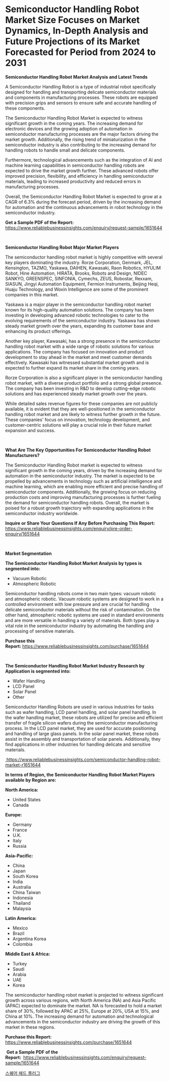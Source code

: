 <p><h1>Semiconductor Handling Robot Market Size Focuses on Market Dynamics, In-Depth Analysis and Future Projections of its Market Forecasted for Period from 2024 to 2031</h1></p><p><strong>Semiconductor Handling Robot Market Analysis and Latest Trends</strong></p>
<p><p>A Semiconductor Handling Robot is a type of industrial robot specifically designed for handling and transporting delicate semiconductor materials and components in manufacturing processes. These robots are equipped with precision grips and sensors to ensure safe and accurate handling of these components.</p><p>The Semiconductor Handling Robot Market is expected to witness significant growth in the coming years. The increasing demand for electronic devices and the growing adoption of automation in semiconductor manufacturing processes are the major factors driving the market growth. Additionally, the rising trend of miniaturization in the semiconductor industry is also contributing to the increasing demand for handling robots to handle small and delicate components.</p><p>Furthermore, technological advancements such as the integration of AI and machine learning capabilities in semiconductor handling robots are expected to drive the market growth further. These advanced robots offer improved precision, flexibility, and efficiency in handling semiconductor materials, leading to increased productivity and reduced errors in manufacturing processes.</p><p>Overall, the Semiconductor Handling Robot Market is expected to grow at a CAGR of 6.3% during the forecast period, driven by the increasing demand for automation and the continuous advancements in robot technology in the semiconductor industry.</p></p>
<p><strong>Get a Sample PDF of the Report:&nbsp;</strong> <a href="https://www.reliablebusinessinsights.com/enquiry/request-sample/1651644">https://www.reliablebusinessinsights.com/enquiry/request-sample/1651644</a></p>
<p>&nbsp;</p>
<p><strong>Semiconductor Handling Robot Major Market Players</strong></p>
<p><p>The semiconductor handling robot market is highly competitive with several key players dominating the industry. Rorze Corporation, Genmark, JEL, Kensington, TAZMO, Yaskawa, DAIHEN, Kawasaki, Raon Robotics, HYULIM Robot, Hine Automation, HIRATA, Brooks, Robots and Design, NIDEC SANKYO, GREENSPEC, SINFONIA, Cymechs, ZEUS, Robostar, Rexxam, SIASUN, Jingyi Automation Equipment, Fermion Instruments, Beijing Heqi, Huaju Technology, and Woxin Intelligence are some of the prominent companies in this market.</p><p>Yaskawa is a major player in the semiconductor handling robot market known for its high-quality automation solutions. The company has been investing in developing advanced robotic technologies to cater to the evolving requirements of the semiconductor industry. Yaskawa has shown steady market growth over the years, expanding its customer base and enhancing its product offerings.</p><p>Another key player, Kawasaki, has a strong presence in the semiconductor handling robot market with a wide range of robotic solutions for various applications. The company has focused on innovation and product development to stay ahead in the market and meet customer demands effectively. Kawasaki has witnessed substantial market growth and is expected to further expand its market share in the coming years.</p><p>Rorze Corporation is also a significant player in the semiconductor handling robot market, with a diverse product portfolio and a strong global presence. The company has been investing in R&D to develop cutting-edge robotic solutions and has experienced steady market growth over the years.</p><p>While detailed sales revenue figures for these companies are not publicly available, it is evident that they are well-positioned in the semiconductor handling robot market and are likely to witness further growth in the future. These companies' focus on innovation, technology development, and customer-centric solutions will play a crucial role in their future market expansion and success.</p></p>
<p>&nbsp;</p>
<p><strong>What Are The Key Opportunities For Semiconductor Handling Robot Manufacturers?</strong></p>
<p><p>The Semiconductor Handling Robot market is expected to witness significant growth in the coming years, driven by the increasing demand for automation in the semiconductor industry. The market is expected to be propelled by advancements in technology such as artificial intelligence and machine learning, which are enabling more efficient and precise handling of semiconductor components. Additionally, the growing focus on reducing production costs and improving manufacturing processes is further fueling the demand for semiconductor handling robots. Overall, the market is poised for a robust growth trajectory with expanding applications in the semiconductor industry worldwide.</p></p>
<p><strong>Inquire or Share Your Questions If Any Before Purchasing This Report:</strong> <a href="https://www.reliablebusinessinsights.com/enquiry/pre-order-enquiry/1651644">https://www.reliablebusinessinsights.com/enquiry/pre-order-enquiry/1651644</a></p>
<p>&nbsp;</p>
<p><strong>Market Segmentation</strong></p>
<p><strong>The Semiconductor Handling Robot Market Analysis by types is segmented into:</strong></p>
<p><ul><li>Vacuum Robotic</li><li>Atmospheric Robotic</li></ul></p>
<p><p>Semiconductor handling robots come in two main types: vacuum robotic and atmospheric robotic. Vacuum robotic systems are designed to work in a controlled environment with low pressure and are crucial for handling delicate semiconductor materials without the risk of contamination. On the other hand, atmospheric robotic systems are used in standard environments and are more versatile in handling a variety of materials. Both types play a vital role in the semiconductor industry by automating the handling and processing of sensitive materials.</p></p>
<p><strong>Purchase this Report:&nbsp;</strong><a href="https://www.reliablebusinessinsights.com/purchase/1651644">https://www.reliablebusinessinsights.com/purchase/1651644</a></p>
<p>&nbsp;</p>
<p><strong>The Semiconductor Handling Robot Market Industry Research by Application is segmented into:</strong></p>
<p><ul><li>Wafer Handling</li><li>LCD Panel</li><li>Solar Panel</li><li>Other</li></ul></p>
<p><p>Semiconductor Handling Robots are used in various industries for tasks such as wafer handling, LCD panel handling, and solar panel handling. In the wafer handling market, these robots are utilized for precise and efficient transfer of fragile silicon wafers during the semiconductor manufacturing process. In the LCD panel market, they are used for accurate positioning and handling of large glass panels. In the solar panel market, these robots assist in the assembly and transportation of solar panels. Additionally, they find applications in other industries for handling delicate and sensitive materials.</p></p>
<p><a href="https://www.reliablebusinessinsights.com/semiconductor-handling-robot-market-r1651644">&nbsp;https://www.reliablebusinessinsights.com/semiconductor-handling-robot-market-r1651644</a></p>
<p><strong>In terms of Region, the Semiconductor Handling Robot Market Players available by Region are:</strong></p>
<p>
    <p> <strong> North America: </strong>
        <ul>
            <li>United States</li>
            <li>Canada</li>
        </ul>
        </p> 
    <p> <strong> Europe: </strong>
        <ul>
            <li>Germany</li>
            <li>France</li>
            <li>U.K.</li>
            <li>Italy</li>
            <li>Russia</li>
        </ul>
        </p> 
    <p> <strong> Asia-Pacific: </strong>
        <ul>
            <li>China</li>
            <li>Japan</li>
            <li>South Korea</li>
            <li>India</li>
            <li>Australia</li>
            <li>China Taiwan</li>
            <li>Indonesia</li>
            <li>Thailand</li>
            <li>Malaysia</li>
        </ul>
        </p> 
    <p> <strong> Latin America: </strong>
        <ul>
            <li>Mexico</li>
            <li>Brazil</li>
            <li>Argentina Korea</li>
            <li>Colombia</li>
        </ul>
        </p> 
    <p> <strong> Middle East & Africa: </strong>
        <ul>
            <li>Turkey</li>
            <li>Saudi</li>
            <li>Arabia</li>
            <li>UAE</li>
            <li>Korea</li>
        </ul>
    </p>
    </p>
<p><p>The semiconductor handling robot market is projected to witness significant growth across various regions, with North America (NA) and Asia Pacific (APAC) expected to dominate the market. NA is forecasted to hold a market share of 30%, followed by APAC at 25%, Europe at 20%, USA at 15%, and China at 10%. The increasing demand for automation and technological advancements in the semiconductor industry are driving the growth of this market in these regions.</p></p>
<p><strong>Purchase this Report: </strong><a href="https://www.reliablebusinessinsights.com/purchase/1651644">https://www.reliablebusinessinsights.com/purchase/1651644</a></p>
<p>&nbsp;<strong>Get a Sample PDF of the Report:&nbsp;&nbsp;</strong><a href="https://www.reliablebusinessinsights.com/enquiry/request-sample/1651644">https://www.reliablebusinessinsights.com/enquiry/request-sample/1651644</a></p>
<p><strong></strong></p>
<p><p><a href="https://github.com/laholand/Market-Research-Report-List-4/blob/main/8828109181983.md">스퀘어 헤드 플러그</a></p></p>